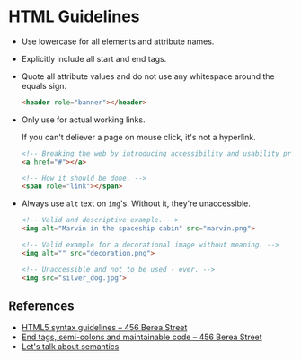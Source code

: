 HTML Guidelines
===============

* Use lowercase for all elements and attribute names.

* Explicitly include all start and end tags.

*   Quote all attribute values and do not use any whitespace around the equals sign.

    ``` html
    <header role="banner"></header>
    ```

*   Only use <a> for actual working links.

    If you can't deliever a page on mouse click, it's not a hyperlink.

    ``` html
    <!-- Breaking the web by introducing accessibility and usability problems. --> 
    <a href="#"></a>

    <!-- How it should be done. -->
    <span role="link"></span>
    ```

*   Always use `alt` text on `img`'s. Without it, they're unaccessible.

    ``` html
    <!-- Valid and descriptive example. -->
    <img alt="Marvin in the spaceship cabin" src="marvin.png">
    
    <!-- Valid example for a decorational image without meaning. -->
    <img alt="" src="decoration.png">
    
    <!-- Unaccessible and not to be used - ever. -->
    <img src="silver_dog.jpg">
    ```

References
----------

* [HTML5 syntax guidelines – 456 Berea Street][r1]
* [End tags, semi-colons and maintainable code – 456 Berea Street][r2]
* [Let's talk about semantics][r3]

[r1]: http://www.456bereastreet.com/archive/201011/html5_syntax_guidelines/
[r2]: http://www.456bereastreet.com/archive/201204/end_tags_semi-colons_and_maintainable_code/
[r3]: http://html5doctor.com/lets-talk-about-semantics/
